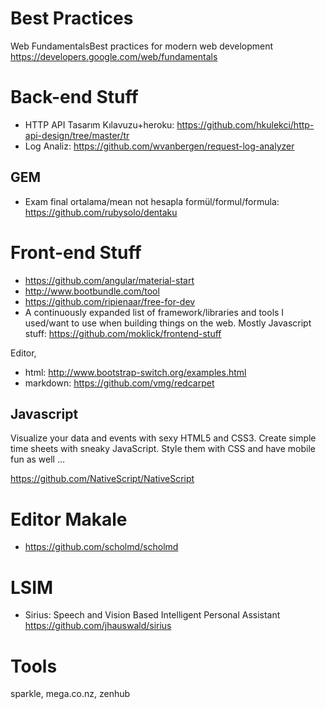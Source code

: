 # Best Practices

Web FundamentalsBest practices for modern web development
<https://developers.google.com/web/fundamentals>

# Back-end Stuff

- HTTP API Tasarım Kılavuzu+heroku: <https://github.com/hkulekci/http-api-design/tree/master/tr>
- Log Analiz: https://github.com/wvanbergen/request-log-analyzer

## GEM

- Exam final ortalama/mean not hesapla formül/formul/formula: https://github.com/rubysolo/dentaku

# Front-end Stuff

- https://github.com/angular/material-start
- http://www.bootbundle.com/tool
- https://github.com/ripienaar/free-for-dev
- A continuously expanded list of framework/libraries and tools I used/want to use when building things on the web. Mostly Javascript stuff: <https://github.com/moklick/frontend-stuff>

Editor,
- html: http://www.bootstrap-switch.org/examples.html
- markdown: https://github.com/vmg/redcarpet

## Javascript

Visualize your data and events with sexy HTML5 and CSS3. Create simple time sheets with sneaky JavaScript. Style them with CSS and have mobile fun as well …

<https://github.com/NativeScript/NativeScript>

# Editor Makale

- https://github.com/scholmd/scholmd

# LSIM

- Sirius: Speech and Vision Based Intelligent Personal Assistant https://github.com/jhauswald/sirius

# Tools
sparkle, mega.co.nz, zenhub
